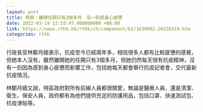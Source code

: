 ```yaml
---
layout: post
title: 特首：離開任期只有3個多月　沒一刻感身心疲憊
date: 2022-03-19 12:53:47.000000000 +08:00
link: https://news.rthk.hk/rthk/ch/component/k2/1639802-20220319.htm
categories: rthk
---
```


行政長官林鄭月娥表示，抗疫至今已經兩年多，相信很多人都有比較疲憊的感覺，但她本人沒有，雖然離開她的任期只有3個多月，但她仍然每天很有抗疫精神，沒有一刻因為感到身心疲憊而影響工作，包括她每天都會舉行抗疫記者會，交代最新抗疫情況。

林鄭月娥又說，特區政府對所有前線人員都很關愛，無論是醫療人員，還是清潔、衛生、保安人員，政府都有為他們提供充足的防護用品，包括口罩、快速測試包、抗疫津貼等。
